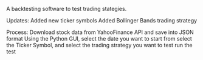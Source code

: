 A backtesting software to test trading stategies.

Updates:
Added new ticker symbols
Added Bollinger Bands trading strategy



Process:
Download stock data from YahooFinance API and save into JSON format
Using the Python GUI, select the date you want to start from
select the Ticker Symbol, and select the trading strategy you want to test
run the test
